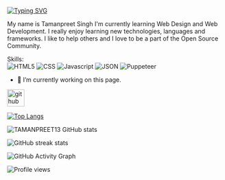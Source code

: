 [![Typing SVG](https://readme-typing-svg.herokuapp.com?size=29&color=24F78B&background=63FF3900&width=700&lines=Welcome+To+Tamanpreet+Singh's++Github++Profile)](https://git.io/typing-svg)

 My name is Tamanpreet Singh I'm currently learning Web Design and Web Development. I really enjoy learning new technologies, languages and frameworks. I like to help others and I love to be a part of the Open Source Community.

Skills:   
         ![HTML5](https://img.shields.io/badge/HTML5-E34F26?style=for-the-badge&logo=html5&logoColor=white)
         ![CSS](https://img.shields.io/badge/CSS3-1572B6?style=for-the-badge&logo=css3&logoColor=white)
         ![Javascript](https://img.shields.io/badge/JavaScript-323330?style=for-the-badge&logo=javascript&logoColor=F7DF1E)
         ![JSON](https://img.shields.io/badge/json-5E5C5C?style=for-the-badge&logo=json&logoColor=white)
         ![Puppeteer](https://img.shields.io/badge/Puppeteer-40B5A4?style=for-the-badge&logo=Puppeteer&logoColor=white)

- 🔭 I’m currently working on this page. 


[<img src='https://cdn.jsdelivr.net/npm/simple-icons@3.0.1/icons/github.svg' alt='github' height='40'>](https://github.com/TAMANPREET13)  

[![Top Langs](https://github-readme-stats.vercel.app/api/top-langs/?username=TAMANPREET13)](https://github.com/anuraghazra/github-readme-stats)

![TAMANPREET13 GitHub stats](https://github-readme-stats.vercel.app/api?username=TAMANPREET13&show_icons=true&theme=radical)

![GitHub streak stats](https://github-readme-streak-stats.herokuapp.com/?user=TAMANPREET13)  

![GitHub Activity Graph](https://activity-graph.herokuapp.com/graph?username=TAMANPREET13)  

![Profile views](https://gpvc.arturio.dev/TAMANPREET13)  


